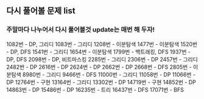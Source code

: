 ## 다시 풀어볼 문제 list
### 주말마다 나누어서 다시 풀어볼것 update는 매번 해 두자!
1082번 - DP, 그리디
1083번 - 그리디
1208번 - 이분탐색
1477번 - 이분탐색
1520번 - DP, DFS
1541번 - 그리디
1654번 - 이분탐색
1799번 - 백트래킹, DFS 
1937번 - DP, DFS
2098번 - DP, 비트마스킹
2285번 - 그리디
2306번 - DP
2457번 - 그리디
2482번 - DP
2616번 - DP
2624번 - DP
2662번 - DP 
2668번 - DFS
2805번 - 이분탐색
8980번 - 그리디
9466번 - DFS
11000번 - 그리디
11058번 - DP
11066번 - DP
12764번 - 구현
13164번 - 그리디
13302번 - DP
14719번 - 구현
14852번 - DP
14863번 - DP
15486번 - DP
16235번 - 트리
16437번 - DFS
17071번 - BFS